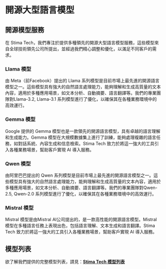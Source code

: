 # 開源大型語言模型

## 開源模型服務

在 Stima Tech，我們專注於提供多種領先的開源大型語言模型服務，這些模型來自全球技術領先公司所提出，並經過我們精心調整和優化，以滿足不同客戶的需求。

### Llama 模型

由 Meta（前Facebook）提出的 Llama 系列模型是目前市場上最先進的開源語言模型之一。這些模型具有強大的自然語言處理能力，能夠理解和生成高質量的文本內容，適用於多種應用場景，如文本分析、自動摘要、語言翻譯等。我們的專業團隊對Llama-3.2, Llama-3.1 系列模型進行了優化，以確保其在各種業務環境中的高效運行。

### Gemma 模型

Google 提供的 Gemma 模型也是一款領先的開源語言模型，具有卓越的語言理解和生成能力。Gemma 模型在大規模數據集上進行了訓練，能夠處理複雜的語言任務，如對話系統、內容生成和信息檢索。Stima Tech 致力於將這一強大的工具引入各種業務場景，幫助客戶實現 AI 導入服務。

### Qwen 模型

由阿里巴巴提出的 Qwen 系列模型是目前市場上最先進的開源語言模型之一。這些模型具有強大的自然語言處理能力，能夠理解和生成高質量的文本內容，適用於多種應用場景，如文本分析、自動摘要、語言翻譯等。我們的專業團隊對Qwen-2.5, Qwen-2.0 系列模型進行了優化，以確保其在各種業務環境中的高效運行。

### Mistral 模型

Mistral 模型是由Mistral AI公司提出的，是一款高性能的開源語言模型。Mistral 模型在多種語言任務上表現出色，包括語言理解、文本生成和語言翻譯。Stima Tech 致力於將這一強大的工具引入各種業務場景，幫助客戶實現 AI 導入服務。

## 模型列表

欲了解我們提供的完整模型列表，請見：[**Stima Tech 模型列表**](https://api.stima.tech)